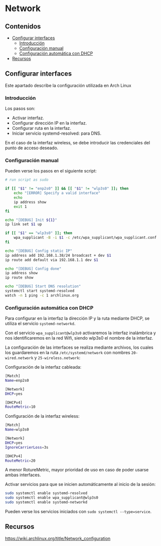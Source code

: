 # Network

## Contenidos

- [Configurar interfaces](#configurar-interfaces)
  - [Introducción](#introducción)
  - [Configuración manual](#configuración-manual)
  - [Configuración automática con DHCP](#configuración-automática-con-dhcp)
- [Recursos](#recursos)

## Configurar interfaces

Este apartado describe la configuración utilizada en Arch Linux

### Introducción

Los pasos son:

- Activar interfaz.
- Configurar dirección IP en la interfaz.
- Configurar ruta en la interfaz.
- Iniciar servicio systemd-resolved: para DNS.

En el caso de la interfaz wireless, se debe introducir las credenciales del punto de acceso deseado.

### Configuración manual

Pueden verse los pasos en el siguiente script:

```bash
# run script as sudo

if [[ "$1" != "enp2s0" ]] && [[ "$1" != "wlp3s0" ]]; then
    echo "[ERROR] Specify a valid interface"
    echo
    ip address show
    exit 1
fi

echo "[DEBUG] Init ${1}"
ip link set $1 up

if [[ "$1" == "wlp3s0" ]]; then
    wpa_supplicant -B -i $1 -c /etc/wpa_supplicant/wpa_supplicant.conf
fi

echo "[DEBUG] Config static IP"
ip address add 192.168.1.38/24 broadcast + dev $1
ip route add default via 192.168.1.1 dev $1

echo "[DEBUG] Config done"
ip address show
ip route show

echo "[DEBUG] Start DNS resolution"
systemctl start systemd-resolved
watch -n 1 ping -c 1 archlinux.org
```

### Configuración automática con DHCP

Para configurar en la interfaz la dirección IP y la ruta mediante DHCP, se utiliza el servicio `systemd-networkd`.

Con el servicio `wpa_supplicant@wlp3s0` activaremos la interfaz inalámbrica y nos identificaremos en la red Wifi, siendo wlp3s0 el nombre de la interfaz.

La configuración de las interfaces se realiza mediante archivos, los cuales los guardaremos en la ruta `/etc/systemd/network` con nombres `20-wired.network` y `25-wireless.network`:

Configuración de la interfaz cableada:

```bash
[Match]
Name=enp2s0

[Network]
DHCP=yes

[DHCPv4]
RouteMetric=10
```

Configuración de la interfaz wireless:

```bash
[Match]
Name=wlp3s0

[Network]
DHCP=yes
IgnoreCarrierLoss=3s

[DHCPv4]
RouteMetric=20
```

A menor RotureMetric, mayor prioridad de uso en caso de poder usarse ambas interfaces.

Activar servicios para que se inicien automáticamente al inicio de la sesión:

```bash
sudo systemctl enable systemd-resolved
sudo systemctl enable wpa_supplicant@wlp3s0
sudo systemctl enable systemd-networkd
```

Pueden verse los servicios iniciados con `sudo systemctl --type=service`.

## Recursos

<https://wiki.archlinux.org/title/Network_configuration>

